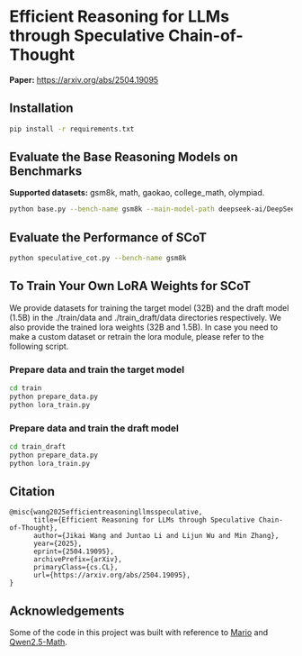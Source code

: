# Efficient Reasoning for LLMs through Speculative Chain-of-Thought

**Paper:** https://arxiv.org/abs/2504.19095

## Installation
```bash
pip install -r requirements.txt
```

## Evaluate the Base Reasoning Models on Benchmarks
**Supported datasets:** gsm8k, math, gaokao, college_math, olympiad.
```bash
python base.py --bench-name gsm8k --main-model-path deepseek-ai/DeepSeek-R1-Distill-Qwen-32B --model-id Qwen-32B
```

## Evaluate the Performance of SCoT
```bash
python speculative_cot.py --bench-name gsm8k
```


## To Train Your Own LoRA Weights for SCoT 

We provide datasets for training the target model (32B) and the draft model (1.5B) in the ./train/data and ./train_draft/data directories respectively.
We also provide the trained lora weights (32B and 1.5B).
In case you need to make a custom dataset or retrain the lora module, please refer to the following script.

### Prepare data and train the target model
```bash
cd train
python prepare_data.py
python lora_train.py
```
### Prepare data and train the draft model
```bash
cd train_draft
python prepare_data.py
python lora_train.py
```

## Citation
```
@misc{wang2025efficientreasoningllmsspeculative,
      title={Efficient Reasoning for LLMs through Speculative Chain-of-Thought}, 
      author={Jikai Wang and Juntao Li and Lijun Wu and Min Zhang},
      year={2025},
      eprint={2504.19095},
      archivePrefix={arXiv},
      primaryClass={cs.CL},
      url={https://arxiv.org/abs/2504.19095}, 
}
```

## Acknowledgements
Some of the code in this project was built with reference to [Mario](https://github.com/MARIO-Math-Reasoning/MARIO) and [Qwen2.5-Math](https://github.com/QwenLM/Qwen2.5-Math).
